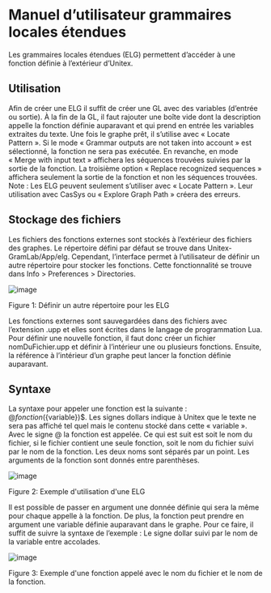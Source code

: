 # Manuel d’utilisateur grammaires locales étendues

Les grammaires locales étendues (ELG) permettent d’accéder à une fonction définie à l’extérieur d’Unitex. 

## Utilisation
Afin de créer une ELG il suffit de créer une GL avec des variables (d’entrée ou sortie). À la fin de la GL, il faut rajouter une boîte vide dont la description appelle la fonction définie auparavant et qui prend en entrée les variables extraites du texte. Une fois le graphe prêt, il s’utilise avec « Locate Pattern ». Si le mode « Grammar outputs are not taken into account » est sélectionné, la fonction ne sera pas exécutée. En revanche, en mode « Merge with input text » affichera les séquences trouvées suivies par la sortie de la fonction. La troisième option « Replace recognized sequences » affichera seulement la sortie de la fonction et non les séquences trouvées. 
Note : Les ELG peuvent seulement s’utiliser avec « Locate Pattern ». Leur utilisation avec CasSys ou « Explore Graph Path » créera des erreurs. 

## Stockage des fichiers 
Les fichiers des fonctions externes sont stockés à l’extérieur des fichiers des graphes. Le répertoire défini par défaut se trouve dans Unitex-GramLab/App/elg. Cependant, l’interface permet à l’utilisateur de définir un autre répertoire pour stocker les fonctions. Cette fonctionnalité se trouve dans Info > Preferences > Directories. 

![image](https://github.com/user-attachments/assets/b296375c-b6f3-4d60-93b9-bcbdec05a515)

Figure 1: Définir un autre répertoire pour les ELG

Les fonctions externes sont sauvegardées dans des fichiers avec l’extension .upp et elles sont écrites dans le langage de programmation Lua. Pour définir une nouvelle fonction, il faut donc créer un fichier nomDuFichier.upp et définir à l’intérieur une ou plusieurs fonctions. Ensuite, la référence à l’intérieur d’un graphe peut lancer la fonction définie auparavant. 

## Syntaxe 
La syntaxe pour appeler une fonction est la suivante : $@fonction(${variable})$. Les signes dollars indique à Unitex que le texte ne sera pas affiché tel quel mais le contenu stocké dans cette « variable ». Avec le signe @ la fonction est appelée. Ce qui est suit est soit le nom du fichier, si le fichier contient une seule fonction, soit le nom du fichier suivi par le nom de la fonction. Les deux noms sont séparés par un point. Les arguments de la fonction sont donnés entre parenthèses. 

![image](https://github.com/user-attachments/assets/b4e029c0-634d-40f6-9a34-af1159014bac)

Figure 2: Exemple d'utilisation d'une ELG

Il est possible de passer en argument une donnée définie qui sera la même pour chaque appelle à la fonction. De plus, la fonction peut prendre en argument une variable définie auparavant dans le graphe. Pour ce faire, il suffit de suivre la syntaxe de l’exemple : Le signe dollar suivi par le nom de la variable entre accolades. 

![image](https://github.com/user-attachments/assets/35dbd91a-3160-468a-9fb1-7165a26437fa)

Figure 3: Exemple d'une fonction appelé avec le nom du fichier et le nom de la fonction.
